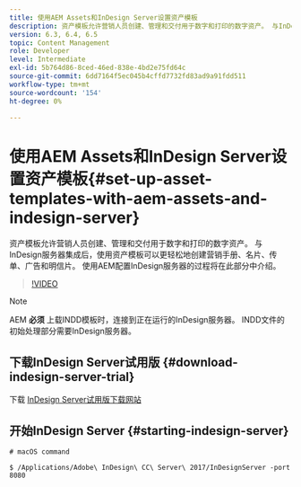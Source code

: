 ```yaml
---
title: 使用AEM Assets和InDesign Server设置资产模板
description: 资产模板允许营销人员创建、管理和交付用于数字和打印的数字资产。 与InDesign服务器集成后，使用资产模板可以更轻松地创建营销手册、名片、传单、广告和明信片。 使用AEM配置InDesign服务器的过程将在此部分中介绍。
version: 6.3, 6.4, 6.5
topic: Content Management
role: Developer
level: Intermediate
exl-id: 5b764d86-8ced-46ed-838e-4bd2e75fd64c
source-git-commit: 6dd7164f5ec045b4cffd7732fd83ad9a91fdd511
workflow-type: tm+mt
source-wordcount: '154'
ht-degree: 0%

---
```


# 使用AEM Assets和InDesign Server设置资产模板{#set-up-asset-templates-with-aem-assets-and-indesign-server}

资产模板允许营销人员创建、管理和交付用于数字和打印的数字资产。 与InDesign服务器集成后，使用资产模板可以更轻松地创建营销手册、名片、传单、广告和明信片。 使用AEM配置InDesign服务器的过程将在此部分中介绍。

>[!VIDEO](https://video.tv.adobe.com/v/17069/?quality=9&learn=on)

>[!NOTE]
>
>AEM **必须** 上载INDD模板时，连接到正在运行的InDesign服务器。 INDD文件的初始处理部分需要InDesign服务器。

## 下载InDesign Server试用版 {#download-indesign-server-trial}

下载 [InDesign Server试用版下载网站](https://www.adobeprerelease.com/)

## 开始InDesign Server {#starting-indesign-server}

```shell
# macOS command

$ /Applications/Adobe\ InDesign\ CC\ Server\ 2017/InDesignServer -port 8080
```
